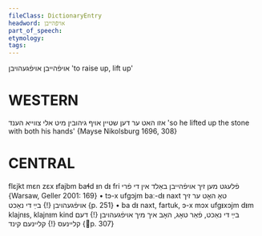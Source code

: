 ```yaml
---
fileClass: DictionaryEntry
headword: אויפֿהייבן
part_of_speech: 
etymology: 
tags: 
---
```

אויפֿהייבן
אויפֿגעהויבן
'to raise up, lift up'

WESTERN
========

אזו האט ער דען שטיין אויף גיהובין מיט אלי צווייא הענד
'so he lifted up the stone with both his hands'
{Mayse Nikolsburg 1696, 308}

CENTRAL
========

flɛjkt mɛn zɛx ᵻfajbm baɬd ᵻn dᵻ fri פֿלעגט מען זיך אויפֿהייבן באַלד אין די פֿרי {Warsaw, Geller 2001: 169}
	•	tɔ-x ufgɔjm baː-dᵻ naxt טאָ האָט ער זיך אויפֿגעהויבן {!} בײַ די נאַכט {p. 251}
	•	ba dᵻ naxt, fartuk, ɔ-x mɔx ufgᵻxɔjm dᵻm klajnᵻs, klajnᵻm kind בײַ די נאַכט, פֿאַר טאָג, האָב איך מיך אויפֿגעהויבן {!} דעם קליינעס {!} קליינעם קינד {p. 307}

